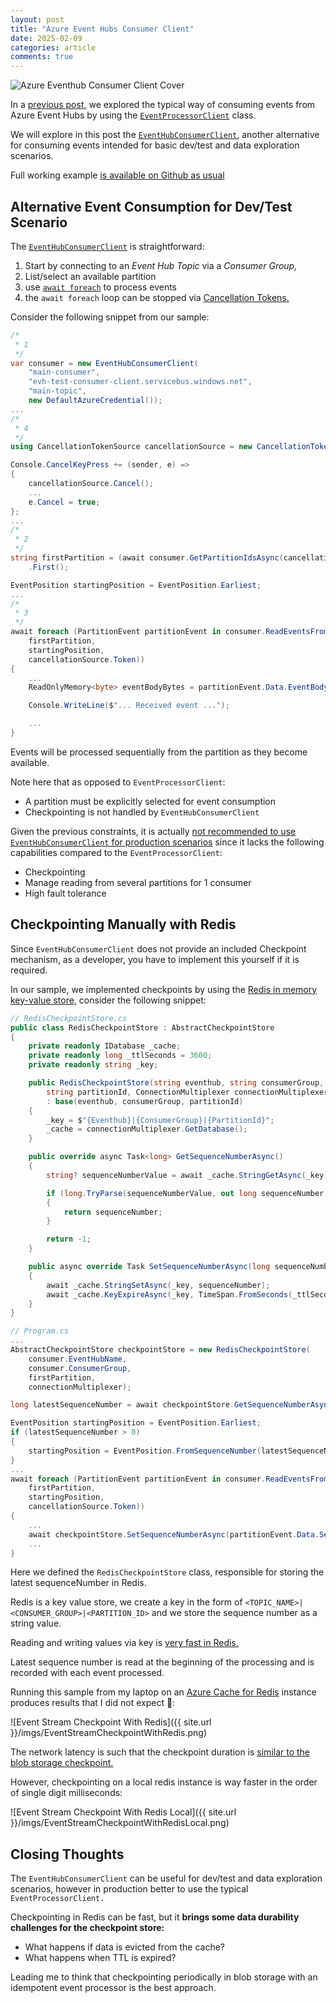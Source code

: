 ```yaml
---
layout: post
title: "Azure Event Hubs Consumer Client"
date: 2025-02-09
categories: article
comments: true
---
```


<div class="img-container">
  <img src="{{ site.url }}/imgs/AzureEventhubConsumerClientCover.webp" alt="Azure Eventhub Consumer Client Cover" />
</div>

In a [previous post,](https://blog.techdominator.com/article/consuming-messages-with-azure-event-hubs.html) we explored the typical way of consuming events from Azure Event Hubs by using the [`EventProcessorClient`](https://github.com/Azure/azure-sdk-for-net/blob/main/sdk/eventhub/Azure.Messaging.EventHubs.Processor/samples/Sample04_ProcessingEvents.md) class.

We will explore in this post the [`EventHubConsumerClient`,](https://github.com/Azure/azure-sdk-for-net/blob/main/sdk/eventhub/Azure.Messaging.EventHubs/samples/Sample05_ReadingEvents.md) another alternative for consuming events intended for basic dev/test and data exploration scenarios.

Full working example [is available on Github as usual](https://github.com/MissaouiChedy/BlogSamples/tree/main/AzureEventhubsConsumerClient)

## Alternative Event Consumption for Dev/Test Scenario
The [`EventHubConsumerClient`](https://github.com/Azure/azure-sdk-for-net/blob/main/sdk/eventhub/Azure.Messaging.EventHubs/samples/Sample05_ReadingEvents.md) is straightforward:

1. Start by connecting to an *Event Hub Topic* via a *Consumer Group,* 
2. List/select an available partition
3. use [`await foreach`](https://learn.microsoft.com/en-us/archive/msdn-magazine/2019/november/csharp-iterating-with-async-enumerables-in-csharp-8#a-tour-through-async-enumerables) to process events
4. the `await foreach` loop can be stopped via [Cancellation Tokens.](https://www.nilebits.com/blog/2024/06/cancellation-tokens-in-csharp/) 

Consider the following snippet from our sample:

```csharp
/*
 * 1
 */
var consumer = new EventHubConsumerClient(
    "main-consumer",
    "evh-test-consumer-client.servicebus.windows.net",
    "main-topic",
    new DefaultAzureCredential());
...
/*
 * 4
 */
using CancellationTokenSource cancellationSource = new CancellationTokenSource();

Console.CancelKeyPress += (sender, e) =>
{
    cancellationSource.Cancel();
    ...
    e.Cancel = true;
};
...
/*
 * 2
 */
string firstPartition = (await consumer.GetPartitionIdsAsync(cancellationSource.Token))
    .First();

EventPosition startingPosition = EventPosition.Earliest;
...
/*
 * 3
 */
await foreach (PartitionEvent partitionEvent in consumer.ReadEventsFromPartitionAsync(
    firstPartition,
    startingPosition,
    cancellationSource.Token))
{
    ...
    ReadOnlyMemory<byte> eventBodyBytes = partitionEvent.Data.EventBody.ToMemory();

    Console.WriteLine($"... Received event ...");

    ...
}
```
Events will be processed sequentially from the partition as they become available.

Note here that as opposed to `EventProcessorClient`:
  - A partition must be explicitly selected for event consumption
  - Checkpointing is not handled by `EventHubConsumerClient`

Given the previous constraints, it is actually [not recommended to use `EventHubConsumerClient` for production scenarios](https://devblogs.microsoft.com/azure-sdk/eventhubs-clients/)
since it lacks the following capabilities compared to the `EventProcessorClient`:
  - Checkpointing
  - Manage reading from several partitions for 1 consumer
  - High fault tolerance  

## Checkpointing Manually with Redis

Since `EventHubConsumerClient` does not provide an included Checkpoint mechanism, as a developer, you have to implement this yourself if it is required.

In our sample, we implemented checkpoints by using the [Redis in memory key-value store,](https://redis.io/) consider the following snippet:
```csharp
// RedisCheckpointStore.cs
public class RedisCheckpointStore : AbstractCheckpointStore
{
    private readonly IDatabase _cache;
    private readonly long _ttlSeconds = 3600;
    private readonly string _key;

    public RedisCheckpointStore(string eventhub, string consumerGroup,
        string partitionId, ConnectionMultiplexer connectionMultiplexer)
        : base(eventhub, consumerGroup, partitionId)
    {
        _key = $"{Eventhub}|{ConsumerGroup}|{PartitionId}";
        _cache = connectionMultiplexer.GetDatabase();
    }

    public override async Task<long> GetSequenceNumberAsync()
    {
        string? sequenceNumberValue = await _cache.StringGetAsync(_key);

        if (long.TryParse(sequenceNumberValue, out long sequenceNumber))
        {
            return sequenceNumber;
        }

        return -1;
    }

    public async override Task SetSequenceNumberAsync(long sequenceNumber)
    {
        await _cache.StringSetAsync(_key, sequenceNumber);
        await _cache.KeyExpireAsync(_key, TimeSpan.FromSeconds(_ttlSeconds));
    }
}

// Program.cs
...
AbstractCheckpointStore checkpointStore = new RedisCheckpointStore(
    consumer.EventHubName,
    consumer.ConsumerGroup,
    firstPartition,
    connectionMultiplexer);

long latestSequenceNumber = await checkpointStore.GetSequenceNumberAsync();

EventPosition startingPosition = EventPosition.Earliest;
if (latestSequenceNumber > 0)
{
    startingPosition = EventPosition.FromSequenceNumber(latestSequenceNumber);
}
...
await foreach (PartitionEvent partitionEvent in consumer.ReadEventsFromPartitionAsync(
    firstPartition,
    startingPosition,
    cancellationSource.Token))
{
    ...
    await checkpointStore.SetSequenceNumberAsync(partitionEvent.Data.SequenceNumber);
    ...
}
```
Here we defined the `RedisCheckpointStore` class, responsible for storing the latest sequenceNumber in Redis.

Redis is a key value store, we create a key in the form of `<TOPIC_NAME>|<CONSUMER_GROUP>|<PARTITION_ID>` and we store the sequence number as a string value.

Reading and writing values via key is [very fast in Redis.](https://medium.com/@aditimishra_541/why-is-redis-so-fast-despite-being-single-threaded-dc06ba33fc75)

Latest sequence number is read at the beginning of the processing and is recorded with each event processed.

Running this sample from my laptop on an [Azure Cache for Redis](https://learn.microsoft.com/en-us/azure/azure-cache-for-redis/cache-overview) instance produces results that I did not expect 😬:

<div class="img-container">
![Event Stream Checkpoint With Redis]({{ site.url }}/imgs/EventStreamCheckpointWithRedis.png)
</div>

The network latency is such that the checkpoint duration is [similar to the blob storage checkpoint.](https://blog.techdominator.com/article/azure-event-hubs-checkpoints-&-rewinding.html#checkpoint-cost--best-practices)

However, checkpointing on a local redis instance is way faster in the order of single digit milliseconds:
<div class="img-container">
![Event Stream Checkpoint With Redis Local]({{ site.url }}/imgs/EventStreamCheckpointWithRedisLocal.png)
</div>

## Closing Thoughts

The `EventHubConsumerClient` can be useful for dev/test and data exploration scenarios, however in production better to use the typical `EventProcessorClient.`

Checkpointing in Redis can be fast, but it **brings some data durability challenges for the checkpoint store:**
  - What happens if data is evicted from the cache?
  - What happens when TTL is expired?

Leading me to think that checkpointing periodically in blob storage with an idempotent event processor is the best approach.
